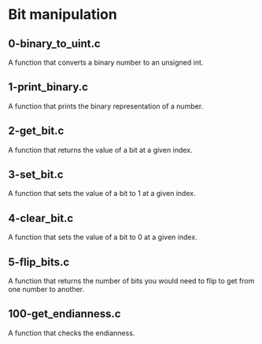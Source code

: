 # Bit manipulation
## 0-binary_to_uint.c
A function that converts a binary number to an unsigned int.
## 1-print_binary.c
A function that prints the binary representation of a number.
## 2-get_bit.c
A function that returns the value of a bit at a given index.
## 3-set_bit.c
A function that sets the value of a bit to 1 at a given index.
## 4-clear_bit.c
A function that sets the value of a bit to 0 at a given index.
## 5-flip_bits.c
A function that returns the number of bits you would need to flip to get from one number to another.
## 100-get_endianness.c
A function that checks the endianness.
